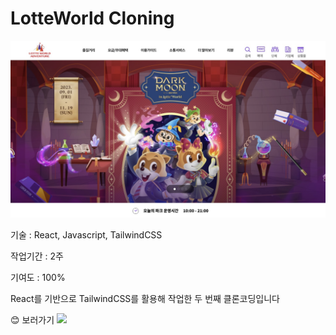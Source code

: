 <h1>LotteWorld Cloning</h1>
<a href="https://lottecloning.vercel.app/" target="_blank"><img src="/public/Screenshot 2023-11-10 at 1.07.40 AM.jpeg" alt="preview"></a>
<p>기술 : React, Javascript, TailwindCSS</p>
<p>작업기간 : 2주</p>
<p>기여도 : 100%</p>
<p>React를 기반으로 TailwindCSS를 활용해 작업한 두 번째 클론코딩입니다</p>
😊 보러가기 <a href="https://lottecloning.vercel.app/" target="_blank"><img src="https://img.shields.io/badge/LotteWorld-DA1F26?style=flat-square&logo=vercel&logoColor=white"/></a>
